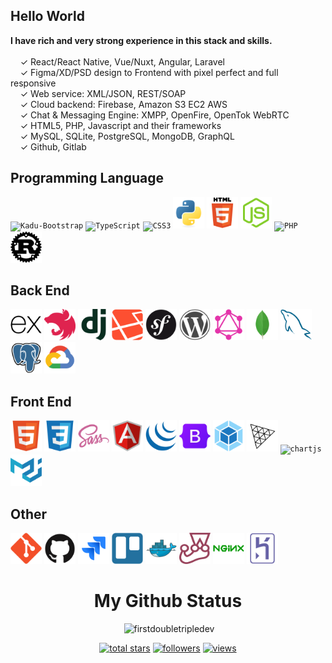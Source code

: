 <h2>Hello World</h2>
<b>I have rich and very strong experience in this stack and skills.</b><br>
<br>&nbsp; &nbsp; ✓ React/React Native, Vue/Nuxt, Angular, Laravel
<br>&nbsp; &nbsp; ✓ Figma/XD/PSD design to Frontend with pixel perfect and full responsive
<br>&nbsp; &nbsp; ✓ Web service: XML/JSON, REST/SOAP
<br>&nbsp; &nbsp; ✓ Cloud backend: Firebase, Amazon S3 EC2 AWS
<br>&nbsp; &nbsp; ✓ Chat & Messaging Engine: XMPP, OpenFire, OpenTok WebRTC
<br>&nbsp; &nbsp; ✓ HTML5, PHP, Javascript and their frameworks
<br>&nbsp; &nbsp; ✓ MySQL, SQLite, PostgreSQL, MongoDB, GraphQL
<br>&nbsp; &nbsp; ✓ Github, Gitlab

<div>
  <h2 font-weight="bold">Programming Language</h2>
  <div align="left">
    <code><img alt="Kadu-Bootstrap" height="50" width="50" src="https://img.icons8.com/color/2x/javascript.png"/></code>
    <code><img alt="TypeScript" height="50" width="50" src="https://img.icons8.com/color/2x/typescript.png"></code>
    <code><img alt="CSS3" height="50" width="50" src="https://img.icons8.com/color/2x/css3.png"/></code>
    <code><img alt="Python" height="50" width="50" src="https://raw.githubusercontent.com/devicons/devicon/master/icons/python/python-original.svg"/></code>
    <code><img alt="html5" width="50" height="50" src="https://raw.githubusercontent.com/devicons/devicon/master/icons/html5/html5-original-wordmark.svg"/></code>
    <code><img alt="Nodejs" height="50" width="50" src="https://github.com/devicons/devicon/blob/master/icons/nodejs/nodejs-original.svg"/></code>
    <code><img alt="PHP" height="50" width="50" src="https://profilinator.rishav.dev/skills-assets/php-original.svg"/></code>
    <code><img alt="Rust" height="50" width="50" src="https://github.com/devicons/devicon/blob/master/icons/rust/rust-plain.svg"></code>
  </div>

  <h2 font-weight="bold">Back End</h2>

  <div align="left">
    <code><img alt="Express" height="50" width="50" src="https://github.com/devicons/devicon/blob/master/icons/express/express-original.svg"></code>
    <code><img alt="nestjs" height="50" width="50" src="https://github.com/devicons/devicon/blob/master/icons/nestjs/nestjs-plain.svg"/></code>
    <code><img alt="Django" height="50" width="50" src="https://github.com/devicons/devicon/blob/master/icons/django/django-plain.svg"></code>
    <code><img alt="Laravel" height="50" width="50" src="https://github.com/devicons/devicon/blob/master/icons/laravel/laravel-plain.svg"></code>
    <code><img alt="Symphoy" height="50" width="50" src="https://github.com/devicons/devicon/blob/master/icons/symfony/symfony-original.svg"></code>
    <code><img alt="Symphoy" height="50" width="50" src="https://github.com/devicons/devicon/blob/master/icons/wordpress/wordpress-plain.svg"></code>
    <code><img alt="Symphoy" height="50" width="50" src="https://github.com/devicons/devicon/blob/master/icons/graphql/graphql-plain.svg"></code>
    <code><img alt="Symphoy" height="50" width="50" src="https://github.com/devicons/devicon/blob/master/icons/mongodb/mongodb-original.svg"></code>
    <code><img alt="Symphoy" height="50" width="50" src="https://github.com/devicons/devicon/blob/master/icons/mysql/mysql-original.svg"></code>
    <code><img alt="Symphoy" height="50" width="50" src="https://github.com/devicons/devicon/blob/master/icons/postgresql/postgresql-original.svg"></code>
    <code><img alt="Symphoy" height="50" width="50" src="https://github.com/devicons/devicon/blob/master/icons/googlecloud/googlecloud-original.svg"></code>

  </div>
  <h2 font-weight="bold">Front End</h2>
  <div>
    <div align="left">
      <code><img alt="Html" height="50" width="50" src="https://github.com/devicons/devicon/blob/master/icons/html5/html5-original.svg"></code>
      <code><img alt="CSS" height="50" width="50" src="https://github.com/devicons/devicon/blob/master/icons/css3/css3-original.svg"/></code>
      <code><img alt="SASS" height="50" width="50" src="https://github.com/devicons/devicon/blob/master/icons/sass/sass-original.svg"></code>
      <code><img alt="Symphoy" height="50" width="50" src="https://github.com/devicons/devicon/blob/master/icons/angularjs/angularjs-original.svg"></code>
      <code><img alt="Symphoy" height="50" width="50" src="https://github.com/devicons/devicon/blob/master/icons/jquery/jquery-original.svg"></code>
      <code><img alt="Symphoy" height="50" width="50" src="https://github.com/devicons/devicon/blob/master/icons/bootstrap/bootstrap-original.svg"></code>
      <code><img alt="Symphoy" height="50" width="50" src="https://github.com/devicons/devicon/blob/master/icons/webpack/webpack-original.svg"></code>
      <code><img alt="Symphoy" height="50" width="50" src="https://github.com/devicons/devicon/blob/master/icons/threejs/threejs-original.svg"></code>
      <code><img alt="chartjs" width="50" height="50" src="https://www.chartjs.org/media/logo-title.svg"/></code>
      <code><img alt="Symphoy" height="50" width="50" src="https://github.com/devicons/devicon/blob/master/icons/materialui/materialui-original.svg"></code>
    </div>
  </div>
  <h2 font-weight="bold">Other</h2>
  <div>
    <div align="left">
      <code><img alt="Html" height="50" width="50" src="https://github.com/devicons/devicon/blob/master/icons/git/git-original.svg"></code>
      <code><img alt="CSS" height="50" width="50" src="https://github.com/devicons/devicon/blob/master/icons/github/github-original.svg"/></code>
      <code><img alt="SASS" height="50" width="50" src="https://github.com/devicons/devicon/blob/master/icons/jira/jira-original.svg"></code>
      <code><img alt="Symphoy" height="50" width="50" src="https://github.com/devicons/devicon/blob/master/icons/trello/trello-plain.svg"></code>
      <code><img alt="Symphoy" height="50" width="50" src="https://github.com/devicons/devicon/blob/master/icons/docker/docker-original.svg"></code>
      <code><img alt="Symphoy" height="50" width="50" src="https://github.com/devicons/devicon/blob/master/icons/jest/jest-plain.svg"></code>
      <code><img alt="Symphoy" height="50" width="50" src="https://github.com/devicons/devicon/blob/master/icons/nginx/nginx-original.svg"></code>
      <code><img alt="Symphoy" height="50" width="50" src="https://github.com/devicons/devicon/blob/master/icons/heroku/heroku-original.svg"></code>
    </div>
  </div>


  <h1 align="center">My Github Status </h1>

  <p align="center">&nbsp;<img
      src="https://github-readme-stats.vercel.app/api?username=firstdoubletripledev&show_icons=true&locale=en"
      alt="firstdoubletripledev" /></p>

  <p align="center">
    <a href="https://github.com/firstdoubletripledev?tab=repositories&sort=stargazers">
      <img alt="total stars" title="Total stars on GitHub"
        src="https://custom-icon-badges.herokuapp.com/badge/dynamic/json?logo=star&color=55960c&labelColor=488207&label=Stars&style=for-the-badge&query=%24.stars&url=https://api.github-star-counter.workers.dev/user/firstdoubletripledev" /></a>
    <a href="https://github.com/firstdoubletripledev?tab=followers">
      <img alt="followers" title="Follow me on Github"
        src="https://custom-icon-badges.herokuapp.com/github/followers/firstdoubletripledev?color=236ad3&labelColor=1155ba&style=for-the-badge&logo=person-add&label=Follow&logoColor=white" /></a>
    <a href="https://github.com/firstdoubletripledev">
      <img alt="views" title="GitHub profile views"
        src="https://shields-io-visitor-counter.herokuapp.com/badge?page=firstdoubletripledev&style=for-the-badge" /></a>
  </p>
